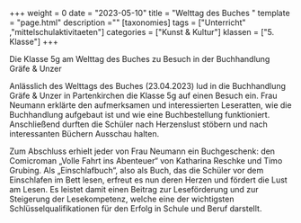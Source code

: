 +++
weight = 0
date = "2023-05-10"
title = "Welttag des Buches "
template = "page.html"
description =""
[taxonomies]
tags = ["Unterricht" ,"mittelschulaktivitaeten"]
categories = ["Kunst & Kultur"]
klassen = ["5. Klasse"]
+++

Die Klasse 5g am Welttag des Buches zu Besuch in der Buchhandlung Gräfe & Unzer

Anlässlich des Welttags des Buches (23.04.2023) lud in die Buchhandlung Gräfe & Unzer in Partenkirchen die Klasse 5g auf einen Besuch ein. Frau Neumann erklärte den aufmerksamen und interessierten Leseratten, wie die Buchhandlung aufgebaut ist und wie eine Buchbestellung funktioniert. Anschließend durften die Schüler nach Herzenslust stöbern und nach interessanten Büchern Ausschau halten.

Zum Abschluss erhielt jeder von Frau Neumann ein Buchgeschenk: den Comicroman „Volle Fahrt ins Abenteuer“ von Katharina Reschke und Timo Grubing. Als „Einschlafbuch“, also als Buch, das die Schüler vor dem Einschlafen im Bett lesen, erfreut es nun deren Herzen und fördert die Lust am Lesen. Es leistet damit einen Beitrag zur Leseförderung und zur Steigerung der Lesekompetenz, welche eine der wichtigsten Schlüsselqualifikationen für den Erfolg in Schule und Beruf darstellt.